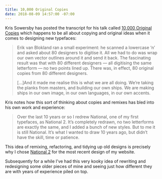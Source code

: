 ```yaml
---
title: 10,000 Original Copies
date: 2018-08-09 14:57:00 -07:00
---
```


Kris Sowersby has posted the transcript for his talk called [10,000 Original Copies](https://klim.co.nz/blog/10000-original-copies/) which happens to be all about copying and original ideas when it comes to designing new typefaces: 

> Erik van Blokland ran a small experiment: he scanned a lowercase ‘n’ and asked about 80 designers to digitise it. All we had to do was wrap our own vector outlines around it and send it back. The fascinating result was that with 80 different designers — all digitising the same letterform — no two points lined up. There was, in effect, 80 original copies from 80 different designers.
>
> [...]And it made me realise this is what we are all doing. We’re taking the planks from masters, and building our own ships. We are making ships in our own image, in our own languages, in our own accents.

Kris notes how this sort of thinking about copies and remixes has bled into his own work and experience:

> Over the last 10 years or so I redrew National, one of my first typefaces, as National 2. It’s completely redrawn, no two letterforms are exactly the same, and I added a bunch of new styles. But to me it is still National. It’s what I wanted to draw 10 years ago, but didn’t have the skill, time or patience.

This idea of remixing, refactoring, and tidying up old designs is precisely why I chose [National 2](https://klim.co.nz/retail-fonts/national-2/) for the most recent design of my website. 

Subsequently for a while I’ve had this very kooky idea of rewriting and redesigning some older pieces of mine and seeing just how different they are with years of experience piled on top. 